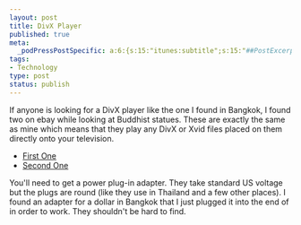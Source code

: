```yaml
--- 
layout: post
title: DivX Player
published: true
meta: 
  _podPressPostSpecific: a:6:{s:15:"itunes:subtitle";s:15:"##PostExcerpt##";s:14:"itunes:summary";s:15:"##PostExcerpt##";s:15:"itunes:keywords";s:17:"##WordPressCats##";s:13:"itunes:author";s:10:"##Global##";s:15:"itunes:explicit";s:2:"No";s:12:"itunes:block";s:2:"No";}
tags: 
- Technology
type: post
status: publish
---
```

If anyone is looking for a DivX player like the one I found in Bangkok, I  found two on ebay while looking at Buddhist statues. These are exactly the same  as mine which means that they play any DivX or Xvid files placed on them  directly onto your television.
<ul>
	<li><a href="http://cgi.ebay.com/MULTI-FUNCTIONAL-AV-HDD-PLAYER_W0QQitemZ5872639800QQcategoryZ73839QQcmdZViewItem"> 	First One</a></li>
	<li><a href="http://cgi.ebay.com/MULTI-FUNCTIONAL-AV-HDD-PLAYER_W0QQitemZ5868045186QQcategoryZ73839QQcmdZViewItem"> 	Second One</a></li>
</ul>
You'll need to get a power plug-in adapter. They take standard US voltage but  the plugs are round (like they use in Thailand and a few other places). I found  an adapter for a dollar in Bangkok that I just plugged it into the end of in  order to work. They shouldn't be hard to find.
